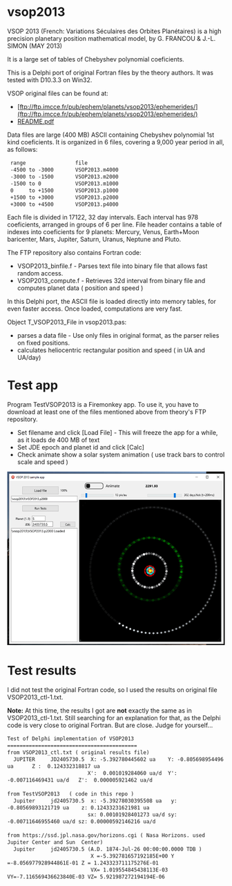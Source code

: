 # vsop2013

VSOP 2013 (French: Variations Séculaires des Orbites Planétaires) is a high precision planetary position mathematical model, by G. FRANCOU & J.-L. SIMON (MAY 2013)

It is a large set of tables of  Chebyshev polynomial coeficients. 

This is a Delphi port of original Fortran files by the theory authors.  It was tested with D10.3.3 on Win32.

VSOP original files can be found at:

* [ftp://ftp.imcce.fr/pub/ephem/planets/vsop2013/ephemerides/](ftp://ftp.imcce.fr/pub/ephem/planets/vsop2013/ephemerides/)
* [README.pdf](ftp://ftp.imcce.fr/pub/ephem/planets/vsop2013/ephemerides/README.pdf)
 
Data files are large (400 MB) ASCII containing Chebyshev polynomial 1st kind coeficients. 
It is organized in 6 files, covering a 9,000 year period in all, as follows:
  
     range                file
     -4500 to -3000       VSOP2013.m4000
     -3000 to -1500       VSOP2013.m2000
     -1500 to 0           VSOP2013.m1000
     0     to +1500       VSOP2013.p1000
     +1500 to +3000       VSOP2013.p2000
     +3000 to +4500       VSOP2013.p4000

Each file is divided in 17122, 32 day intervals. Each interval has 978 coeficients, arranged in groups of 6 per line. File header contains a table of indexes into coeficients for 9 planets: Mercury, Venus, Earth+Moon baricenter, Mars, Jupiter, Saturn, Uranus, Neptune and Pluto.

The FTP repository also contains Fortran code:
* VSOP2013_binfile.f - Parses text file into binary file that allows fast random access.
* VSOP2013_compute.f - Retrieves 32d interval from binary file and computes planet data ( position and speed )

In this Delphi port, the ASCII file is loaded directly into memory tables, for even faster access. 
Once loaded, computations are very fast. 

Object T_VSOP2013_File in vsop2013.pas:
* parses a data file - Use only files in original format, as the parser relies on fixed positions.
* calculates heliocentric rectangular position and speed ( in UA and UA/day)

# Test app
Program TestVSOP2013 is a Firemonkey app. To use it, you have to download at least one of the files mentioned above from theory's FTP repository. 

* Set filename and click [Load File] - This will freeze the app for a while, as it loads de 400 MB of text
* Set JDE epoch and planet id and click [Calc]
* Check animate show a solar system animation ( use track bars to control scale and speed )

![screenshot](screenshotTestVSOP2013.png)

# Test results

I did not test the original Fortran code, so I used the results on original file VSOP2013_ctl-1.txt.

**Note:** At this time, the results I got are **not** exactly the same as in VSOP2013_ctl-1.txt.
Still searching for an explanation for that, as the Delphi code is very close to original Fortran.
But are close. Judge for yourself...

    Test of Delphi implementation of VSOP2013
    ==========================================
    from VSOP2013_ctl.txt ( original results file)
      JUPITER     JD2405730.5  X: -5.392780445602 ua    Y: -0.805698954496 ua      Z :  0.124332318817 ua  
                              X':  0.001019284060 ua/d  Y': -0.007116469431 ua/d   Z':  0.000005921462 ua/d
						   
    from TestVSOP2013   ( code in this repo )
      Jupiter     jd2405730.5  x: -5.39278030395508 ua   y: -0.80569893121719 ua    z: 0.12433231621981 ua
                              sx: 0.00101928401273 ua/d sy: -0.00711646955460 ua/d sz: 0.00000592146216 ua/d
    
    from https://ssd.jpl.nasa.gov/horizons.cgi ( Nasa Horizons. used Jupiter Center and Sun  Center)
      Jupiter     jd2405730.5 (A.D. 1874-Jul-26 00:00:00.0000 TDB )  
                               X =-5.392781657192185E+00 Y =-8.056977928944861E-01 Z = 1.243323711175276E-01
                               VX= 1.019554845438113E-03 VY=-7.116569436623840E-03 VZ= 5.921987272194194E-06


